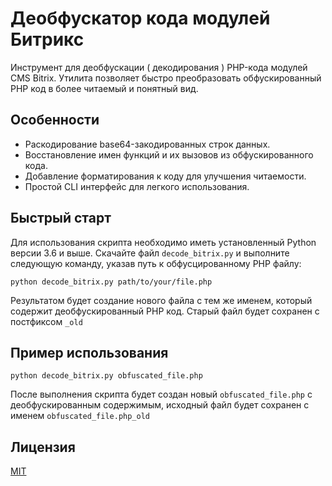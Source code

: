 # Деобфускатор кода модулей Битрикс 
Инструмент для деобфускации ( декодирования ) PHP-кода модулей CMS Bitrix. Утилита позволяет быстро преобразовать обфускированный PHP код в более читаемый и понятный вид.

## Особенности
- Раскодирование base64-закодированных строк данных.
- Восстановление имен функций и их вызовов из обфускированного кода.
- Добавление форматирования к коду для улучшения читаемости.
- Простой CLI интерфейс для легкого использования.

## Быстрый старт

Для использования скрипта необходимо иметь установленный Python версии 3.6 и выше. Скачайте файл `decode_bitrix.py` и выполните следующую команду, указав путь к обфусцированному PHP файлу:

```
python decode_bitrix.py path/to/your/file.php
```

Результатом будет создание нового файла с тем же именем, который содержит деобфускированный PHP код. Старый файл будет сохранен с постфиксом `_old`

## Пример использования
```
python decode_bitrix.py obfuscated_file.php
```

После выполнения скрипта будет создан новый `obfuscated_file.php` с деобфускированным содержимым, исходный файл будет сохранен с именем `obfuscated_file.php_old`

## Лицензия
[MIT](LICENSE)
